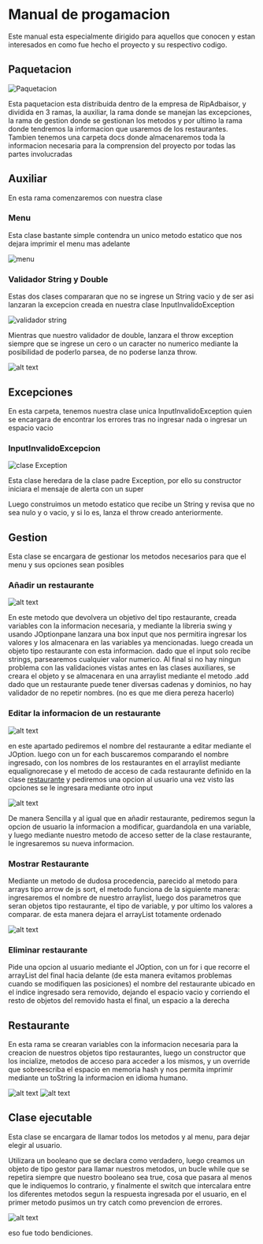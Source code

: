 # Manual de progamacion

Este manual esta especialmente dirigido para aquellos que conocen y estan interesados en como fue hecho el proyecto y su respectivo codigo.

## Paquetacion
![Paquetacion](/docs/img/paquetacion.png)

Esta paquetacion esta distribuida dentro de la empresa de RipAdbaisor, y dividida en 3 ramas, la auxiliar, la rama donde se manejan las excepciones, la rama de gestion donde se gestionan los metodos y por ultimo la rama donde tendremos la informacion que usaremos de los restaurantes. Tambien tenemos una carpeta docs donde almacenaremos toda la informacion necesaria para la comprension del proyecto por todas las partes involucradas

## Auxiliar

En esta rama comenzaremos con nuestra clase


### **Menu** 

Esta clase bastante simple contendra un unico metodo estatico que nos dejara imprimir el menu mas adelante

![menu](/docs/img/menu.png)

### **Validador String y Double**

Estas dos clases compararan que no se ingrese un String vacio y de ser asi lanzaran la excepcion creada en nuestra clase InputInvalidoException

![validador string](/docs/img/validarString.png)


Mientras que nuestro validador de double, lanzara el throw exception siempre que se ingrese un cero o un caracter no numerico mediante la posibilidad de poderlo parsea, de no poderse lanza throw.

![alt text](/docs/img/validarDouble.png)

## Excepciones

En esta carpeta, tenemos nuestra clase unica InputInvalidoException quien se encargara de encontrar los errores tras no ingresar nada o ingresar un espacio vacio


### **InputInvalidoExcepcion**

![clase Exception](/docs/img/exception.png)

Esta clase heredara de la clase padre Exception, por ello su constructor iniciara el mensaje de alerta con un super

Luego construimos un metodo estatico que recibe un String y revisa que no sea nulo y o vacio, y si lo es, lanza el throw creado anteriormente.

## Gestion

Esta clase se encargara de gestionar los metodos necesarios para que el menu y sus opciones sean posibles

### **Añadir un restaurante**

![alt text](/docs/img/añadirRest.png)

En este metodo que devolvera un objetivo del tipo restaurante, creada variables con la informacion necesaria, y mediante la libreria swing y usando JOptionpane lanzara una box input que nos permitira ingresar los valores y los almacenara en las variables ya mencionadas. luego creada un objeto tipo restaurante con esta informacion. dado que el input solo recibe strings, parsearemos cualquier valor numerico. Al final si no hay ningun problema con las validaciones vistas antes en las clases auxiliares, se creara el objeto y se almacenara en una arraylist mediante el metodo .add dado que un restaurante puede tener diversas cadenas y dominios, no hay validador de no repetir nombres. (no es que me diera pereza hacerlo)

### **Editar la informacion de un restaurante**

![alt text](/docs/img/editarRestaurante1.png)

en este apartado pediremos el nombre del restaurante a editar mediante el JOption. luego con un for each buscaremos comparando el nombre ingresado, con los nombres de los restaurantes en el arraylist mediante equalignorecase y el metodo de acceso de cada restaurante definido en la clase [restaurante](/src/net/ripadbaisor/restaurante/Restaurante.java) y pediremos una opcion al usuario una vez visto las opciones se le ingresara mediante otro input

![alt text](/docs/img/editarRestauranteSwitch.png)

De manera Sencilla y al igual que en añadir restaurante, pediremos segun la opcion de usuario la informacion a modificar, guardandola en una variable, y luego mediante nuestro metodo de acceso setter de la clase restaurante, le ingresaremos su nueva informacion.

### **Mostrar Restaurante**

Mediante un metodo de dudosa procedencia, parecido al metodo para arrays tipo arrow de js sort, el metodo funciona de la siguiente manera: 
ingresaremos el nombre de nuestro arraylist, luego dos parametros que seran objetos tipo restaurante, el tipo de variable, y por ultimo los valores a comparar. de esta manera dejara el arrayList totamente ordenado

![alt text](/docs/img/editarUsUlt.png)

### **Eliminar restaurante**

Pide una opcion al usuario mediante el JOption, con un for i que recorre el arrayList del final hacia delante (de esta manera evitamos problemas cuando se modifiquen las posiciones) el nombre del restaurante ubicado en el indice ingresado sera removido, dejando el espacio vacio y corriendo el resto de objetos del removido hasta el final, un espacio a la derecha

## Restaurante

En esta rama se crearan variables con la informacion necesaria para la creacion de nuestros objetos tipo restaurantes, luego un constructor que los incialize, metodos de acceso para acceder a los mismos, y un override que sobreescriba el espacio en memoria hash y nos permita imprimir mediante un toString la informacion en idioma humano.

![alt text](/docs/img/restaurante1.png)
![alt text](/docs/img/restaurante2.png)


## Clase ejecutable

Esta clase se encargara de llamar todos los metodos y al menu, para dejar elegir al usuario.


Utilizara un booleano que se declara como verdadero, luego creamos un objeto de tipo gestor para llamar nuestros metodos, un bucle while que se repetira siempre que nuestro booleano sea true, cosa que pasara al menos que le indiquemos lo contrario, y finalmente el switch que intercalara entre los diferentes metodos segun la respuesta ingresada por el usuario, en el primer metodo pusimos un try catch como prevencion de errores.

![alt text](/docs/img/ejecutable.png)


eso fue todo bendiciones.